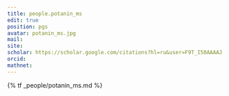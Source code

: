 ```yaml
---
title: people.potanin_ms
edit: true
position: pgs
avatar: potanin_ms.jpg
mail:
site:
scholar: https://scholar.google.com/citations?hl=ru&user=F9T_I50AAAAJ
orcid:
mathnet:
---
```


{% tf _people/potanin_ms.md %}
